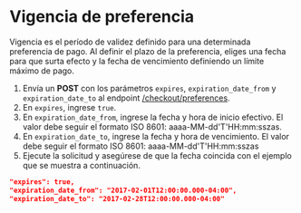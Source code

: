 # Vigencia de preferencia

Vigencia es el período de validez definido para una determinada preferencia de pago. Al definir el plazo de la preferencia, eliges una fecha para que surta efecto y la fecha de vencimiento definiendo un límite máximo de pago.


1. Envía un **POST** con los parámetros `expires`, `expiration_date_from` y `expiration_date_to` al endpoint [/checkout/preferences](/developers/es/reference/preferences/_checkout_preferences/post).
2. En `expires`, ingrese `true`.
3. En `expiration_date_from`, ingrese la fecha y hora de inicio efectivo. El valor debe seguir el formato ISO 8601: aaaa-MM-dd'T'HH:mm:sszas.
4. En `expiration_date_to`, ingrese la fecha y hora de vencimiento. El valor debe seguir el formato ISO 8601: aaaa-MM-dd'T'HH:mm:sszas
5. Ejecute la solicitud y asegúrese de que la fecha coincida con el ejemplo que se muestra a continuación.


```json
"expires": true,
"expiration_date_from": "2017-02-01T12:00:00.000-04:00",
"expiration_date_to": "2017-02-28T12:00:00.000-04:00"
```
